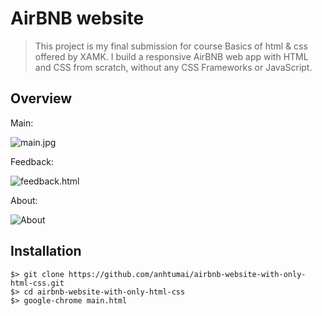 # AirBNB website

> This project is my final submission for course Basics of html & css offered by XAMK. I build a responsive AirBNB web app with HTML and CSS from scratch, without any CSS Frameworks or JavaScript.

## Overview

Main:

![main.jpg](https://user-images.githubusercontent.com/32799668/82590445-5e77b000-9ba6-11ea-8758-042311b0e40b.png)

Feedback:

![feedback.html](https://user-images.githubusercontent.com/32799668/82590514-80713280-9ba6-11ea-89ae-a23daeafe193.png)

About:

![About](https://user-images.githubusercontent.com/32799668/82590636-b2829480-9ba6-11ea-9271-2c3986d93341.png)

## Installation

```
$> git clone https://github.com/anhtumai/airbnb-website-with-only-html-css.git
$> cd airbnb-website-with-only-html-css
$> google-chrome main.html

```
